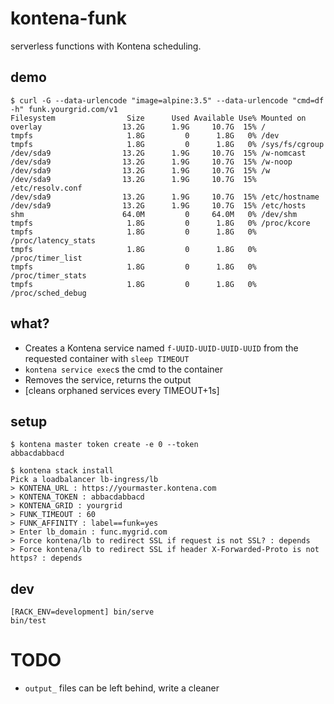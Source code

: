 # kontena-funk

serverless functions with Kontena scheduling.

## demo

```
$ curl -G --data-urlencode "image=alpine:3.5" --data-urlencode "cmd=df -h" funk.yourgrid.com/v1
Filesystem                Size      Used Available Use% Mounted on
overlay                  13.2G      1.9G     10.7G  15% /
tmpfs                     1.8G         0      1.8G   0% /dev
tmpfs                     1.8G         0      1.8G   0% /sys/fs/cgroup
/dev/sda9                13.2G      1.9G     10.7G  15% /w-nomcast
/dev/sda9                13.2G      1.9G     10.7G  15% /w-noop
/dev/sda9                13.2G      1.9G     10.7G  15% /w
/dev/sda9                13.2G      1.9G     10.7G  15% /etc/resolv.conf
/dev/sda9                13.2G      1.9G     10.7G  15% /etc/hostname
/dev/sda9                13.2G      1.9G     10.7G  15% /etc/hosts
shm                      64.0M         0     64.0M   0% /dev/shm
tmpfs                     1.8G         0      1.8G   0% /proc/kcore
tmpfs                     1.8G         0      1.8G   0% /proc/latency_stats
tmpfs                     1.8G         0      1.8G   0% /proc/timer_list
tmpfs                     1.8G         0      1.8G   0% /proc/timer_stats
tmpfs                     1.8G         0      1.8G   0% /proc/sched_debug
```

## what?

- Creates a Kontena service named `f-UUID-UUID-UUID-UUID` from the requested container with `sleep TIMEOUT`
- `kontena service exec`s the cmd to the container
- Removes the service, returns the output
- [cleans orphaned services every TIMEOUT+1s]

## setup

```
$ kontena master token create -e 0 --token
abbacdabbacd

$ kontena stack install
Pick a loadbalancer lb-ingress/lb
> KONTENA_URL : https://yourmaster.kontena.com
> KONTENA_TOKEN : abbacdabbacd
> KONTENA_GRID : yourgrid
> FUNK_TIMEOUT : 60
> FUNK_AFFINITY : label==funk=yes
> Enter lb_domain : func.mygrid.com
> Force kontena/lb to redirect SSL if request is not SSL? : depends
> Force kontena/lb to redirect SSL if header X-Forwarded-Proto is not https? : depends
```

## dev

```
[RACK_ENV=development] bin/serve
bin/test
```

# TODO

- `output_` files can be left behind, write a cleaner
